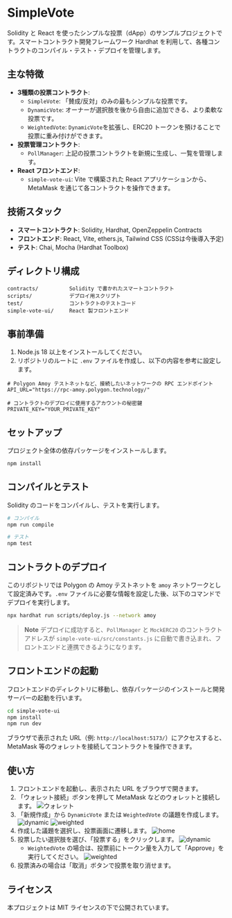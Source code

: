 # SimpleVote

Solidity と React を使ったシンプルな投票（dApp）のサンプルプロジェクトです。スマートコントラクト開発フレームワーク Hardhat を利用して、各種コントラクトのコンパイル・テスト・デプロイを管理します。

## 主な特徴

-   **3種類の投票コントラクト**:
    -   `SimpleVote`: 「賛成/反対」のみの最もシンプルな投票です。
    -   `DynamicVote`: オーナーが選択肢を後から自由に追加できる、より柔軟な投票です。
    -   `WeightedVote`: `DynamicVote`を拡張し、ERC20 トークンを預けることで投票に重み付けができます。
-   **投票管理コントラクト**:
    -   `PollManager`: 上記の投票コントラクトを新規に生成し、一覧を管理します。
-   **React フロントエンド**:
    -   `simple-vote-ui`: Vite で構築された React アプリケーションから、MetaMask を通じて各コントラクトを操作できます。

## 技術スタック

-   **スマートコントラクト**: Solidity, Hardhat, OpenZeppelin Contracts
-   **フロントエンド**: React, Vite, ethers.js, Tailwind CSS (CSSは今後導入予定)
-   **テスト**: Chai, Mocha (Hardhat Toolbox)

## ディレクトリ構成

```
contracts/          Solidity で書かれたスマートコントラクト
scripts/            デプロイ用スクリプト
test/               コントラクトのテストコード
simple-vote-ui/     React 製フロントエンド
```

## 事前準備

1.  Node.js 18 以上をインストールしてください。
2.  リポジトリのルートに `.env` ファイルを作成し、以下の内容を参考に設定します。

```
# Polygon Amoy テストネットなど、接続したいネットワークの RPC エンドポイント
API_URL="https://rpc-amoy.polygon.technology/"

# コントラクトのデプロイに使用するアカウントの秘密鍵
PRIVATE_KEY="YOUR_PRIVATE_KEY"
```

## セットアップ

プロジェクト全体の依存パッケージをインストールします。

```bash
npm install
```

## コンパイルとテスト

Solidity のコードをコンパイルし、テストを実行します。

```bash
# コンパイル
npm run compile

# テスト
npm test
```

## コントラクトのデプロイ

このリポジトリでは Polygon の Amoy テストネットを `amoy` ネットワークとして設定済みです。`.env` ファイルに必要な情報を設定した後、以下のコマンドでデプロイを実行します。

```bash
npx hardhat run scripts/deploy.js --network amoy
```

> **Note**
> デプロイに成功すると、`PollManager` と `MockERC20` のコントラクトアドレスが `simple-vote-ui/src/constants.js` に自動で書き込まれ、フロントエンドと連携できるようになります。

## フロントエンドの起動

フロントエンドのディレクトリに移動し、依存パッケージのインストールと開発サーバーの起動を行います。

```bash
cd simple-vote-ui
npm install
npm run dev
```

ブラウザで表示された URL（例: `http://localhost:5173/`）にアクセスすると、MetaMask 等のウォレットを接続してコントラクトを操作できます。

## 使い方

1.  フロントエンドを起動し、表示された URL をブラウザで開きます。
2.  「ウォレット接続」ボタンを押して MetaMask などのウォレットと接続します。
![ウォレット](docs/dapp-wallet.png)
3.  「新規作成」から `DynamicVote` または `WeightedVote` の議題を作成します。
![dynamic](docs/dapp-dynamic.png)
![weighted](docs/dapp-weighted.png)
4.  作成した議題を選択し、投票画面に遷移します。
![home](docs/dapp-home.png)
5.  投票したい選択肢を選び、「投票する」をクリックします。
![dynamic](docs/dapp-dynamic.png)
    -   `WeightedVote` の場合は、投票前にトークン量を入力して「Approve」を実行してください。
![weighted](docs/dapp-weighted.png)
6.  投票済みの場合は「取消」ボタンで投票を取り消せます。

## ライセンス

本プロジェクトは MIT ライセンスの下で公開されています。
